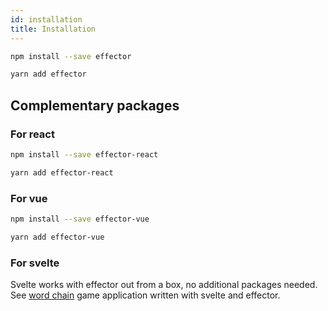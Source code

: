 ```yaml
---
id: installation
title: Installation
---
```


```sh
npm install --save effector
```

```sh
yarn add effector
```

## Complementary packages

### For react

```sh
npm install --save effector-react
```

```sh
yarn add effector-react
```

### For vue

```sh
npm install --save effector-vue
```

```sh
yarn add effector-vue
```

### For svelte

Svelte works with effector out from a box, no additional packages needed. See [word chain](https://github.com/today-/citycatch) game application written with svelte and effector.
